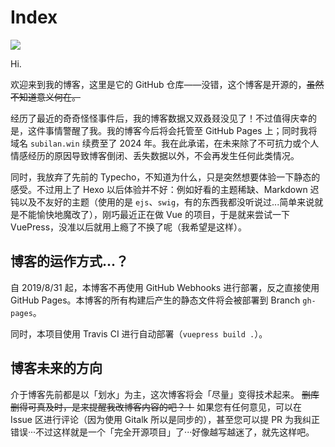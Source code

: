 # Index

![](https://api.travis-ci.org/Subilan/Blog.svg?branch=master)

Hi.

欢迎来到我的博客，这里是它的 GitHub 仓库——没错，这个博客是开源的，~~虽然不知道意义何在。~~

经历了最近的奇奇怪怪事件后，我的博客数据又双叒叕没见了！不过值得庆幸的是，这件事情警醒了我。我的博客今后将会托管至 GitHub Pages 上；同时我将域名 `subilan.win` 续费至了 2024 年。我在此承诺，在未来除了不可抗力或个人情感经历的原因导致博客倒闭、丢失数据以外，不会再发生任何此类情况。

同时，我放弃了先前的 Typecho，不知道为什么，只是突然想要体验一下静态的感受。不过用上了 Hexo 以后体验并不好：例如好看的主题稀缺、Markdown 迟钝以及不友好的主题（使用的是 `ejs`、`swig`，有的东西我都没听说过...简单来说就是不能愉快地魔改了），刚巧最近正在做 Vue 的项目，于是就来尝试一下 VuePress，没准以后就用上瘾了不换了呢（我希望是这样）。

## 博客的运作方式...？

自 2019/8/31 起，本博客不再使用 GitHub Webhooks 进行部署，反之直接使用 GitHub Pages。本博客的所有构建后产生的静态文件将会被部署到 Branch `gh-pages`。

同时，本项目使用 Travis CI 进行自动部署（`vuepress build .`）。

## 博客未来的方向

介于博客先前都是以「划水」为主，这次博客将会「尽量」变得技术起来。 ~~删库删得可真及时，是来提醒我改博客内容的吧？！~~ 如果您有任何意见，可以在 Issue 区进行评论（因为使用 Gitalk 所以是同步的），甚至您可以提 PR 为我纠正错误···不过这样就是一个「完全开源项目」了···好像越写越迷了，就先这样吧。
